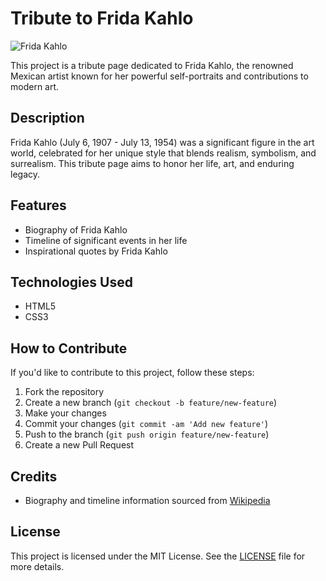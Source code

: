 # Tribute to Frida Kahlo

![Frida Kahlo](https://igualdad.us.es/wpblog/wp-content/uploads/2018/05/Frida-Kahlo.png)

This project is a tribute page dedicated to Frida Kahlo, the renowned Mexican artist known for her powerful self-portraits and contributions to modern art.

## Description

Frida Kahlo (July 6, 1907 - July 13, 1954) was a significant figure in the art world, celebrated for her unique style that blends realism, symbolism, and surrealism. This tribute page aims to honor her life, art, and enduring legacy.

## Features

- Biography of Frida Kahlo
- Timeline of significant events in her life
- Inspirational quotes by Frida Kahlo

## Technologies Used

- HTML5
- CSS3

## How to Contribute

If you'd like to contribute to this project, follow these steps:

1. Fork the repository
2. Create a new branch (`git checkout -b feature/new-feature`)
3. Make your changes
4. Commit your changes (`git commit -am 'Add new feature'`)
5. Push to the branch (`git push origin feature/new-feature`)
6. Create a new Pull Request

## Credits

- Biography and timeline information sourced from [Wikipedia](https://en.wikipedia.org/wiki/Frida_Kahlo)

## License

This project is licensed under the MIT License. See the [LICENSE](LICENSE) file for more details.
